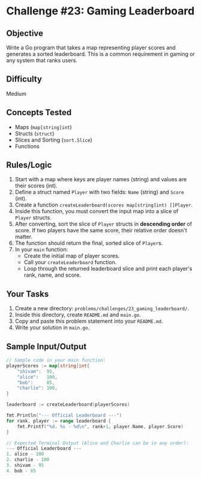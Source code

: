 # Challenge #23: Gaming Leaderboard

## Objective
Write a Go program that takes a map representing player scores and generates a sorted leaderboard. This is a common requirement in gaming or any system that ranks users.

## Difficulty
Medium

## Concepts Tested
* Maps (`map[string]int`)
* Structs (`struct`)
* Slices and Sorting (`sort.Slice`)
* Functions

## Rules/Logic
1.  Start with a map where keys are player names (string) and values are their scores (int).
2.  Define a struct named `Player` with two fields: `Name` (string) and `Score` (int).
3.  Create a function `createLeaderboard(scores map[string]int) []Player`.
4.  Inside this function, you must convert the input map into a slice of `Player` structs.
5.  After converting, sort the slice of `Player` structs in **descending order** of score. If two players have the same score, their relative order doesn't matter.
6.  The function should return the final, sorted slice of `Player`s.
7.  In your `main` function:
    * Create the initial map of player scores.
    * Call your `createLeaderboard` function.
    * Loop through the returned leaderboard slice and print each player's rank, name, and score.

## Your Tasks
1.  Create a new directory: `problems/challenges/23_gaming_leaderboard/`.
2.  Inside this directory, create `README.md` and `main.go`.
3.  Copy and paste this problem statement into your `README.md`.
4.  Write your solution in `main.go`.

## Sample Input/Output

```go
// Sample code in your main function:
playerScores := map[string]int{
    "shivam":  95,
    "alice":   100,
    "bob":     85,
    "charlie": 100,
}

leaderboard := createLeaderboard(playerScores)

fmt.Println("--- Official Leaderboard ---")
for rank, player := range leaderboard {
    fmt.Printf("%d. %s - %d\n", rank+1, player.Name, player.Score)
}

// Expected Terminal Output (Alice and Charlie can be in any order):
--- Official Leaderboard ---
1. alice - 100
2. charlie - 100
3. shivam - 95
4. bob - 85